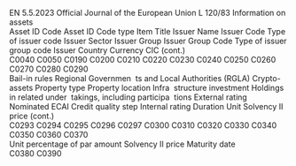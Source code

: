EN  5.5.2023 Official Journal of the European Union L 120/83
 Information on assets  
Asset ID 
Code  Asset ID 
Code type  Item Title  Issuer 
Name  Issuer Code  Type of 
issuer code  Issuer 
Sector  Issuer Group  Issuer 
Group Code  Type of 
issuer group 
code  Issuer 
Country  Currency  CIC  (cont.)  
C0040  C0050  C0190  C0200  C0210  C0220  C0230  C0240  C0250  C0260  C0270  C0280  C0290  
Bail-in rules  Regional 
Governmen ­
ts and Local 
Authorities 
(RGLA)  Crypto- 
assets  Property 
type  Property 
location  Infra ­
structure 
investment  Holdings in 
related 
under ­
takings, 
including 
participa ­
tions  External 
rating  Nominated 
ECAI  Credit 
quality step  Internal 
rating  Duration  Unit 
Solvency II 
price  (cont.)  
C0293  C0294  C0295  C0296  C0297  C0300  C0310  C0320  C0330  C0340  C0350  C0360  C0370  
Unit 
percentage 
of par 
amount 
Solvency II 
price  Maturity 
date  
C0380  C0390